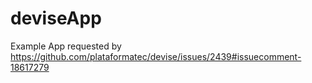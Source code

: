 deviseApp
=========

Example App requested by https://github.com/plataformatec/devise/issues/2439#issuecomment-18617279
